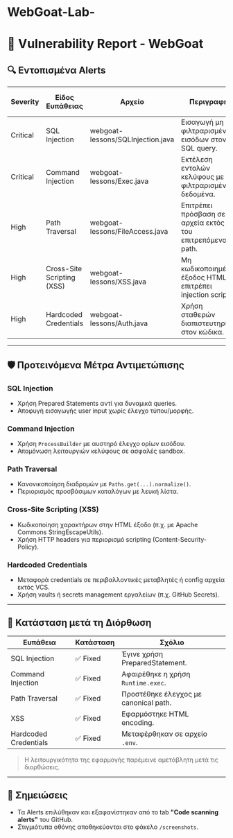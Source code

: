 # WebGoat-Lab-




# 📄 Vulnerability Report - WebGoat

## 🔍 Εντοπισμένα Alerts

| Severity | Είδος Ευπάθειας     | Αρχείο                          | Περιγραφή                                      | Link στο Alert |
|----------|---------------------|----------------------------------|------------------------------------------------|----------------|
| Critical | SQL Injection       | webgoat-lessons/SQLInjection.java | Εισαγωγή μη φιλτραρισμένων εισόδων στον SQL query. | [Alert](#)     |
| Critical | Command Injection   | webgoat-lessons/Exec.java         | Εκτέλεση εντολών κελύφους με μη φιλτραρισμένα δεδομένα. | [Alert](#)     |
| High     | Path Traversal      | webgoat-lessons/FileAccess.java   | Επιτρέπει πρόσβαση σε αρχεία εκτός του επιτρεπόμενου path. | [Alert](#)     |
| High     | Cross-Site Scripting (XSS) | webgoat-lessons/XSS.java          | Μη κωδικοποιημένη έξοδος HTML επιτρέπει injection script. | [Alert](#)     |
| High     | Hardcoded Credentials | webgoat-lessons/Auth.java        | Χρήση σταθερών διαπιστευτηρίων στον κώδικα.     | [Alert](#)     |

---

## 🛡️ Προτεινόμενα Μέτρα Αντιμετώπισης

### SQL Injection
- Χρήση Prepared Statements αντί για δυναμικά queries.
- Αποφυγή εισαγωγής user input χωρίς έλεγχο τύπου/μορφής.

### Command Injection
- Χρήση `ProcessBuilder` με αυστηρό έλεγχο ορίων εισόδου.
- Απομόνωση λειτουργιών κελύφους σε ασφαλές sandbox.

### Path Traversal
- Κανονικοποίηση διαδρομών με `Paths.get(...).normalize()`.
- Περιορισμός προσβάσιμων καταλόγων με λευκή λίστα.

### Cross-Site Scripting (XSS)
- Κωδικοποίηση χαρακτήρων στην HTML έξοδο (π.χ. με Apache Commons StringEscapeUtils).
- Χρήση HTTP headers για περιορισμό scripting (Content-Security-Policy).

### Hardcoded Credentials
- Μεταφορά credentials σε περιβαλλοντικές μεταβλητές ή config αρχεία εκτός VCS.
- Χρήση vaults ή secrets management εργαλείων (π.χ. GitHub Secrets).

---

## 🔁 Κατάσταση μετά τη Διόρθωση

| Ευπάθεια | Κατάσταση | Σχόλιο |
|----------|-----------|--------|
| SQL Injection | ✅ Fixed | Έγινε χρήση PreparedStatement. |
| Command Injection | ✅ Fixed | Αφαιρέθηκε η χρήση `Runtime.exec`. |
| Path Traversal | ✅ Fixed | Προστέθηκε έλεγχος με canonical path. |
| XSS | ✅ Fixed | Εφαρμόστηκε HTML encoding. |
| Hardcoded Credentials | ✅ Fixed | Μεταφέρθηκαν σε αρχείο `.env`. |

> Η λειτουργικότητα της εφαρμογής παρέμεινε αμετάβλητη μετά τις διορθώσεις.

---

## 📎 Σημειώσεις
- Τα Alerts επιλύθηκαν και εξαφανίστηκαν από το tab **"Code scanning alerts"** του GitHub.
- Στιγμιότυπα οθόνης αποθηκεύονται στο φάκελο `/screenshots`.

